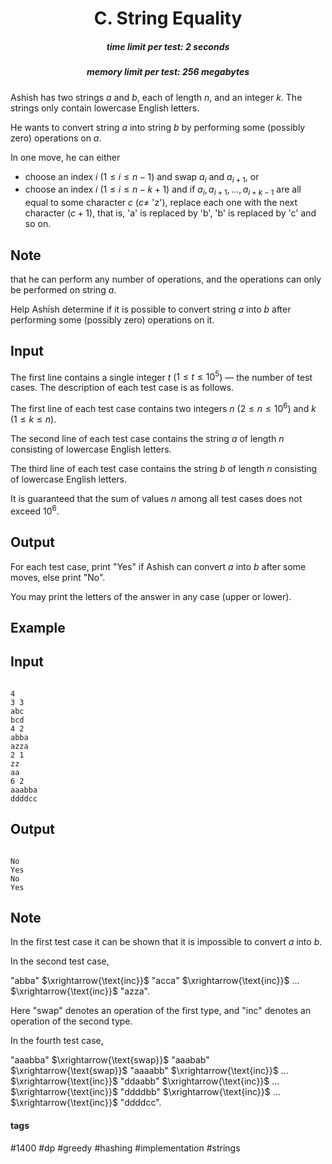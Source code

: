 <h1 style='text-align: center;'> C. String Equality</h1>

<h5 style='text-align: center;'>time limit per test: 2 seconds</h5>
<h5 style='text-align: center;'>memory limit per test: 256 megabytes</h5>

Ashish has two strings $a$ and $b$, each of length $n$, and an integer $k$. The strings only contain lowercase English letters.

He wants to convert string $a$ into string $b$ by performing some (possibly zero) operations on $a$.

In one move, he can either 

* choose an index $i$ ($1 \leq i\leq n-1$) and swap $a_i$ and $a_{i+1}$, or
* choose an index $i$ ($1 \leq i \leq n-k+1$) and if $a_i, a_{i+1}, \ldots, a_{i+k-1}$ are all equal to some character $c$ ($c \neq$ 'z'), replace each one with the next character $(c+1)$, that is, 'a' is replaced by 'b', 'b' is replaced by 'c' and so on.

## Note

 that he can perform any number of operations, and the operations can only be performed on string $a$. 

Help Ashish determine if it is possible to convert string $a$ into $b$ after performing some (possibly zero) operations on it.

## Input

The first line contains a single integer $t$ ($1 \leq t \leq 10^5$) — the number of test cases. The description of each test case is as follows.

The first line of each test case contains two integers $n$ ($2 \leq n \leq 10^6$) and $k$ ($1 \leq k \leq n$).

The second line of each test case contains the string $a$ of length $n$ consisting of lowercase English letters.

The third line of each test case contains the string $b$ of length $n$ consisting of lowercase English letters.

It is guaranteed that the sum of values $n$ among all test cases does not exceed $10^6$.

## Output

For each test case, print "Yes" if Ashish can convert $a$ into $b$ after some moves, else print "No".

You may print the letters of the answer in any case (upper or lower).

## Example

## Input


```

4
3 3
abc
bcd
4 2
abba
azza
2 1
zz
aa
6 2
aaabba
ddddcc

```
## Output


```

No
Yes
No
Yes

```
## Note

In the first test case it can be shown that it is impossible to convert $a$ into $b$.

In the second test case,

"abba" $\xrightarrow{\text{inc}}$ "acca" $\xrightarrow{\text{inc}}$ $\ldots$ $\xrightarrow{\text{inc}}$ "azza".

Here "swap" denotes an operation of the first type, and "inc" denotes an operation of the second type.

In the fourth test case,

"aaabba" $\xrightarrow{\text{swap}}$ "aaabab" $\xrightarrow{\text{swap}}$ "aaaabb" $\xrightarrow{\text{inc}}$ $\ldots$ $\xrightarrow{\text{inc}}$ "ddaabb" $\xrightarrow{\text{inc}}$ $\ldots$ $\xrightarrow{\text{inc}}$ "ddddbb" $\xrightarrow{\text{inc}}$ $\ldots$ $\xrightarrow{\text{inc}}$ "ddddcc".



#### tags 

#1400 #dp #greedy #hashing #implementation #strings 